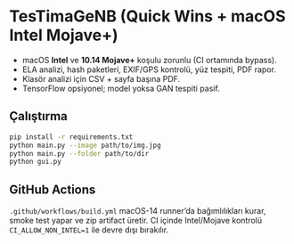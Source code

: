 # TesTimaGeNB (Quick Wins + macOS Intel Mojave+)

- macOS **Intel** ve **10.14 Mojave+** koşulu zorunlu (CI ortamında bypass).
- ELA analizi, hash paketleri, EXIF/GPS kontrolü, yüz tespiti, PDF rapor.
- Klasör analizi için CSV + sayfa başına PDF.
- TensorFlow opsiyonel; model yoksa GAN tespiti pasif.

## Çalıştırma
```bash
pip install -r requirements.txt
python main.py --image path/to/img.jpg
python main.py --folder path/to/dir
python gui.py
```

## GitHub Actions
`.github/workflows/build.yml` macOS-14 runner’da bağımlılıkları kurar, smoke test yapar ve zip artifact üretir.
CI içinde Intel/Mojave kontrolü `CI_ALLOW_NON_INTEL=1` ile devre dışı bırakılır.
